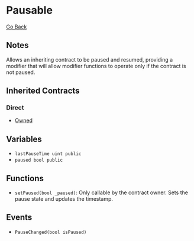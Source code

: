 # Pausable

[Go Back](../contracts.md)

## Notes

Allows an inheriting contract to be paused and resumed, providing a modifier that will allow modifier functions to operate only if the contract is not paused.

## Inherited Contracts

### Direct

* [Owned](Owned.md)

## Variables

* `lastPauseTime uint public`
* `paused bool public`

## Functions

* `setPaused(bool _paused)`: Only callable by the contract owner. Sets the pause state and updates the timestamp.

## Events

* `PauseChanged(bool isPaused)`

